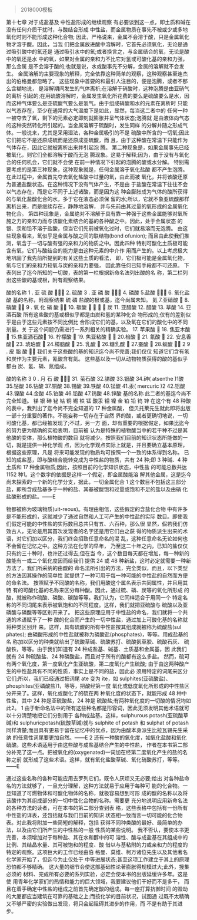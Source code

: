 # 
> 2018000模板

第十七章 对于成盐基及 中性盐形成的继续观察
有必要谈到这一点，即土质和碱在没有任何介质干扰时，与酸结合形成 中性盐，而金属物质在事先不被或少或多地氧化时则不能形成这种化合物; 因此，严格说来，金属不会溶于酸，只是金属氧化物才溶于酸。因此，当我 们把金属放进酸中溶解时，它首先必须氧化，无论是通过吸引酸中的氧还是 通过吸引水中的氧;或者换言之，与金属结合的氧，无论是酸中的氧还是水 中的氧，如果对金属的亲和力不比它对氢或可酸化基的亲和力强，那么金属 是不会溶于酸的;也就是说，水或酸事先不分解，金属的溶解就不会发生。 金属溶解的主要现象的解释，完全依靠这种简单的观察，这种观察甚至连杰 出的伯格曼都忽略了。
这些现象中首要的和最引人注目的，便是泡腾，或者不那么含糊地说， 是溶解期间发生的气体离析;在溶解于硝酸时，这种泡腾是由亚硝气的离析 引起的;在用硫酸溶解时，金属发生氧化所花费的要么是硫酸要么是水，因 而这种气体要么是亚硫酸气要么是氢气。由于组成硝酸和水的元素在离析时 只能以气态存在，至少在通常的大气温度下是如此，显然，每当这二者中的 任何一种一被夺去了氧，剩下的元素必定即刻就膨胀并呈气体状态;泡腾就 是由液体向气态的这种突然转化所引起的。当金属溶解于硫酸时，发生同样 的分解并随之形成气体。一般说来，尤其是采用湿法，各种金属吸引的不是 硫酸中所含的一切氧;因此它们把它不是还原成硫而是还原成亚硫酸，而 且，由于这种酸在常温下只能作为气体存在，因此它就被离析出来并引起泡 腾。
  第二种现象是，如果金属事先已经被氧化，则它们全都溶解于酸而无泡
腾现象。这易于解释;因为，由于没有与氧化合的任何机会，它们就不会使
在前一种情况下引起的泡腾的酸或水分解。
特别需要考虑的是第三种现象，这种现象就是，任何金属溶于氧化盐酸 都不产生泡腾。在此过程中，金属首先夺去氧化盐酸中过量的氧，由此而被 氧化，并将该酸还原为普通盐酸状态。在这种情况下没有气体产生，不是由 于盐酸在常温下往往不会以气态存在，而是它不同于上述诸酸，而是因为这 种会膨胀成为气体的酸所获得的与氧化盐酸化合的水，多于它在液态必须保 留的水;所以，它就不象亚硫酸那样离析出来，而是继续存在，静静地溶解， 并与先前由其过量的氧形成的金属氧化物化合。
第四种现象是，金属绝对不溶解于具有靠一种强于这些金属能够对氧所 施之力的亲和力而与该酸化素结合的基的各种酸之中。因此，处于金属状态 的银、汞和铅不溶于盐酸，但当它们先前被氧化过时，它们就易溶而无泡腾。
由这些现象看来，氧似乎是金属与酸之间的联结物(bond ofunion);
而且由此使我们推测，氧含于一切与酸有强的亲和力的物质之中。因此四种 特别可酸化土质极可能含有氧，它们与酸结合的能力是由这种元素的中介作 用而产生的。以上考虑极大地巩固了我先前所提到的有关这些土质的看法， 即，它们极可能是金属氧化物，氧与它们的亲和力较氧与炭的亲和力要强， 因此靠任何已知手段都不可还原。
下表列出了迄今所知的一切酸，表的第一栏根据新命名法列出酸的名 称，第二栏列出这些酸的基或根，附有观察结果。

酸的名称 1 . 亚 硫 酸 
2. 硫酸
3 . 亚 磷 酸 
4. 磷酸
5.盐酸 
6. 氧化盐酸
基的名称，附观察结果 硫
磷 盐酸的根或基，迄今尚属未知。 氮
7.亚硝酸 
8.硝酸 
9 . 氧 化 硝 酸  10. 碳酸
 
 
炭
11. 亚醋酸
12. 醋酸
13. 草酸
14. 亚酒石酸
所有这些酸的基或根似乎都是由炭和氢的某种化合 物形成的;仅有的差别似乎是由于这些元素按不同比例比 合形成它们的基，以及氧在它们的酸化中的不同剂量。关 于这个问题仍需进行一系列相关的精确实验。
17. 苹果酸 
18. 焦亚木酸 
15.焦亚酒石酸
16. 柠檬酸 
19. 焦亚粘酸 
 20.棓酸 
21. 氰酸

22. 安息香酸
23. 琥珀酸 
24.樟脑酸 
25. 乳酸 
26.糖乳酸 
27.蚕酸  28.蚁酸  2 9 . 皮 脂 酸 
我们关于这些酸的基的知识迄今尚不完善;我们仅仅 知道它们含有氢和炭作为主要元素，氰酸含有氮。
这些基以及一切从动物物质获得的酸的基似乎都由 炭、氢、磷、氮组成。

酸的名称 3 0 . 月 石 酸 
31. 萤石酸
32.锑酸
33.银酸
34.砷( atsenthe )1酸 35.铋酸
36.钻酸
37.铜酸
38.锡酸
39.铁酸
40.锰酸
41.汞( mercuric )2 42.铝酸
43.镍酸
44.金酸
45.铂酸
46.铅酸
47.钨酸
48.锌酸
基的名称 此二者的基迄今尚不完全知道。
锑
银
砷
铋
钴
铜
锡
铁
锰
酸汞
钼
镍
金
铂
铅
钨
锌
 在这个有 48 种酸的表中，我列出了迄今尚不完全知道的 17 种金属酸， 但贝托莱先生就此即将出版一部十分重要的著作。不能妄称一切存在于自然 界的酸，或者更确切地说，一切可酸化基，都已经被发现了;不过，另一方 面，却有重要的根据假定，如果比迄今的努力更为精确的实验表明，目前被 认为是特殊的植物酸当中的若干种不过是其他酸的变体，那么植物酸的数目 就将减少。按照我们目前的知识状态所能做的一切，就是提供一种化学观 点，因为化学观点实际上就是，并且要确立基本原理，根据这些原理，凡是 将来可能发现的物质均可按照一个一致的体系得到名称。
已知的成盐基，即与酸结合能转变成为中性盐的物质，共有 24 种;即 3 种碱、4 种土质和 17 种金属物质;因此，按照目前的化学知识状态，中性盐 的可能总数共达 1152 种1。这个数字的依据是这样一个假定，即金属酸能溶 解其他金属，这是迄今尚未探索的一个新的化学分支，据此，一切金属化合
1 这个数目不包括这三部分盐，即所含成盐基多于一种的盐、其基被酸饱和过量或饱和不足的盐以及由硝 化盐酸形成的盐。——E
 
物都被称为玻璃物质(uit-reous)。有理由相信，这些假定的含盐化合物 中有许多是不能形成的，这就减少了通过自然和人工可产生的中性盐的实际 数目。即使我们假定可能的中性盐的实际数目总共只有五、六百种，那么很 显然，假若我们仿效古人，无论是用其首次发现者的名字还是用它们由之获 得的物质派生出来的术语，对它们加以区分，我们终会招致任意命名的混 乱，这种任意命名无论如何也不会留在记忆之中。这种方法在化学的早年， 乃至这二十年之内，已知的盐仅仅只有约三十种时，也许还过得去;但在当 今，这个数目每天都在增加，每一种新的酸能有一或二个氧化度因而给我们 提供 24 或 48 种新盐，这时必定就需要一种新方法了。我们所采纳的由酸的 命名法所引出的方法，完全类似，而且，以下类型的方法因其操作的简单性 就提供了一种可用于每一种可能的中性盐的自然而方便的命名法。
按照赋予不同酸的名称，我们用酸这个属名表示共同属性，并且用其特 有的可酸化基的名称来区分每种酸。因此，通过硫、磷、炭等的氧化所形成 的酸，就被称作硫酸、磷酸、碳酸等等。我们认为，它同样适合于用同一个 特定名称的不同词尾来表示被氧饱和的不同程度。这样，我们就把亚硫酸与 硫酸以及亚磷酸与磷酸等等区别开来了。
把这些原理应用于中性盐的命名，我们就将一个共通的术语赋予了一种 酸的化合而产生的一切中性盐，通过加上可酸化基的名称就将种类区别开 来。这样，具有硫酸的所有中性盐按其组成就被称为硫酸盐(sul phates); 由磷酸形成的中性盐就被称为磷酸盐(phosphates)，等等。用成盐基的名 称加以区分的种类就给出了硫酸草碱、硫酸苏打、硫酸氨草胶、硫酸石灰、 硫酸铁，等等。由于我们知道有 24 种成盐基、碱基、土质基和金属基，因 此我们就有 24 种硫酸盐、24 种磷酸盐，而且对于所有的酸都有这么多盐。 然而，硫可有两个氧化度，第一度氧化产生亚硫酸，第二度氧化产生硫酸; 由于由这两种酸产生的中性盐具有不同的性质，事实上是不同的盐，因此必 须用特定的词尾来区分它们;所以，我们已经通过把词尾 ate 变为 ite，如 sulphites(亚硫酸盐)、phosphites(亚磷酸盐)1，等等，把酸经第一度 氧化或低度氧化所形成的中性盐区分开来了。这样，氧化或酸化了的硫在两 种氧化度的状态下，就能形成 48 种中性盐，其中 24 种是亚硫酸盐，24 种是 硫酸盐;有两种氧化度的一切酸的情况均如此2。
1 由于新命名法中的所有这些种名都是形容词，因此无须发明其他术语就可以十分清楚地把它们分别用于 各种成盐基。这样，sulphurous potash(亚硫酸草碱)和 sulphuricpotash(硫酸草碱)就与 sulphite of potash 和 sulphat of potash 同样清楚;而且具有更易于留在记忆中的优点，因为由酸本身派生比拉瓦锡先生采纳 的任意性词尾要更加自然。——E
2 还有一种酸的氧化度，如氧化盐酸和氧化硝酸。这些术语适用于由这些酸与成盐基结合产生的中性盐， 作者在本书第二部分补充了这一点。把被氧化的(oxygenated)一词加在经第二度氧化产生的盐的名称之前 就形成了这些术语。这样，就有氧化盐酸草碱、氧化硝酸苏打，等等。——E
 
通过这些名称的各种可能应用去罗列它们，既令人厌烦又无必要;给出 对各种盐命名的方法就够了，一旦充分理解，这种方法就易于应用于每种可 能的化合物。一旦知道了可燃物体和可酸化物体的名称，就极容易想到可形 成的酸的名称以及将该酸作为其组成部分的一切中性化合物的名称。需要更 充分地说明应用新命名法的各种方法的读者，可在本书的第二部分查到表 格，这些表格中包括有一份所有中性盐的详表，还包括就与我们目前的知识 状态相一致而言一切可能的化合物表。对此我将附加一些简短的解释，包括 获得不同种类酸的最好、最简单的办法，以及由它们所产生的中性盐的一般 性质的某些说明。
我不否认，要使本书更完善，本须增加对于每种盐、其在水和醇中的可 溶性、酸与成盐基在其组成中的比例、其结晶水量、其可被饱和的程度、酸 借以与基粘附的力或亲和力的程度的特定的观察。这项巨大的工作已经由伯 格曼、莫维、柯万诸位先生以及其他著名化学家开始了，但迄今为止仅处于 中等进展状态;甚至这项工作建立于其上的原理恐怕都不够精确。
这大量的细节会使这部基础性论著膨胀得规模过大;此外，搜集必须的 材料、完成所有必要的系列实验，必定会使本书的出版延缓许多年。这是使 用青年化学家们的热情和能力的巨大领域，我要建议他们干好而不是多干， 而且在着手确定中性盐的组成之前首先确定酸的组成。每一座打算抗御时间 的毁劫的大厦都应当建筑在可靠的基础之上;而按化学的目前状况，试图通 过既不太精确又不够严密的实验做出发现，将只会起阻碍其进步的作用，而 不是有助于其进步。
